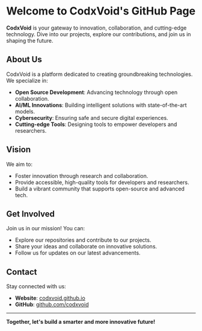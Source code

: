 # Welcome to CodxVoid's GitHub Page

**CodxVoid** is your gateway to innovation, collaboration, and cutting-edge technology. Dive into our projects, explore our contributions, and join us in shaping the future.

## About Us
CodxVoid is a platform dedicated to creating groundbreaking technologies. We specialize in:

- **Open Source Development**: Advancing technology through open collaboration.
- **AI/ML Innovations**: Building intelligent solutions with state-of-the-art models.
- **Cybersecurity**: Ensuring safe and secure digital experiences.
- **Cutting-edge Tools**: Designing tools to empower developers and researchers.

## Vision
We aim to:

- Foster innovation through research and collaboration.
- Provide accessible, high-quality tools for developers and researchers.
- Build a vibrant community that supports open-source and advanced tech.

## Get Involved
Join us in our mission! You can:

- Explore our repositories and contribute to our projects.
- Share your ideas and collaborate on innovative solutions.
- Follow us for updates on our latest advancements.

## Contact
Stay connected with us:

- **Website**: [codxvoid.github.io](https://codxvoid.github.io)
- **GitHub**: [github.com/codxvoid](https://github.com/codxvoid)

---

**Together, let's build a smarter and more innovative future!**
